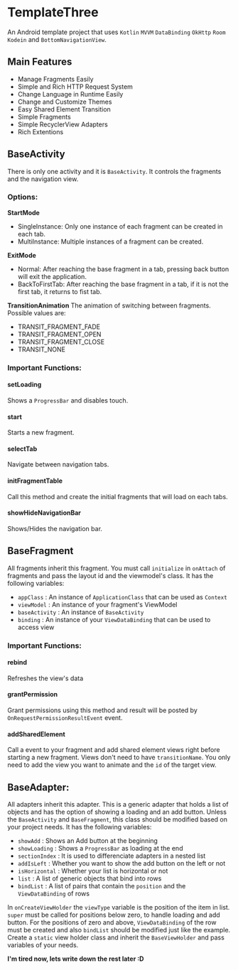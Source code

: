 # TemplateThree
An Android template project that uses `Kotlin` `MVVM` `DataBinding` `OkHttp` `Room` `Kodein` and `BottomNavigationView`.

## Main Features
- Manage Fragments Easily
- Simple and Rich HTTP Request System
- Change Language in Runtime Easily
- Change and Customize Themes
- Easy Shared Element Transition
- Simple Fragments
- Simple RecyclerView Adapters
- Rich Extentions

## BaseActivity
There is only one activity and it is `BaseActivity`.
It controls the fragments and the navigation view.

### Options:
**StartMode**
- SingleInstance: Only one instance of each fragment can be created in each tab.
- MultiInstance: Multiple instances of a fragment can be created.

**ExitMode**
- Normal: After reaching the base fragment in a tab, pressing back button will exit the application.
- BackToFirstTab: After reaching the base fragment in a tab, if it is not the first tab, it returns to fist tab.

**TransitionAnimation**
The animation of switching between fragments.
Possible values are:
- TRANSIT_FRAGMENT_FADE
- TRANSIT_FRAGMENT_OPEN
- TRANSIT_FRAGMENT_CLOSE
- TRANSIT_NONE

### Important Functions:
#### setLoading
Shows a `ProgressBar` and disables touch.

#### start
Starts a new fragment.

#### selectTab
Navigate between navigation tabs.

#### initFragmentTable
Call this method and create the initial fragments that will load on each tabs.

#### showHideNavigationBar
Shows/Hides the navigation bar.

## BaseFragment
All fragments inherit this fragment.
You must call `initialize` in `onAttach` of fragments and pass the layout id and the viewmodel's class.
It has the following variables:
- `appClass` : An instance of `ApplicationClass` that can be used as `Context`
- `viewModel` : An instance of your fragment's ViewModel
- `baseActivity` : An instance of `BaseActivity`
- `binding` : An instance of your `ViewDataBinding` that can be used to access view

### Important Functions:
#### rebind
Refreshes the view's data

#### grantPermission
Grant permissions using this method and result will be posted by `OnRequestPermissionResultEvent` event.

#### addSharedElement
Call a event to your fragment and add shared element views right before starting a new fragment.
Views don't need to have `transitionName`.
You only need to add the view you want to animate and the `id` of the target view.

## BaseAdapter:
All adapters inherit this adapter.
This is a generic adapter that holds a list of objects and has the option of showing a loading and an add button.
Unless the `BaseActivity` and `BaseFragment`, this class should be modified based on your project needs.
It has the following variables:
- `showAdd` : Shows an Add button at the beginning
- `showLoading` : Shows a `ProgressBar` as loading at the end
- `sectionIndex` : It is used to differenciate adapters in a nested list
- `addIsLeft` : Whether you want to show the add button on the left or not
- `isHorizontal` : Whether your list is horizontal or not
- `list` : A list of generic objects that bind into rows
- `bindList` : A list of pairs that contain the `position` and the `ViewDataBinding` of rows

In `onCreateViewHolder` the `viewType` variable is the position of the item in list.
`super` must be called for positions below zero, to handle loading and add button.
For the positions of zero and above, `ViewDataBinding` of the row must be created and also `bindList` should be modified just like the example.
Create a `static` view holder class and inherit the `BaseViewHolder` and pass variables of your needs.


__I'm tired now, lets write down the rest later :D__

